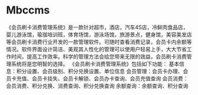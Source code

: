 # Mbccms
 《会员刷卡消费管理系统》是一款针对超市，酒店，汽车4S店，冷鲜肉食品店，婴儿游泳馆，瑜珈培训班，体育场馆，游泳场馆，旅游景点，健身馆，美容美发店等会员刷卡消费行业开发的一款管理软件。可随时查看消费记录，会员卡内余额等情况。软件界面设计简洁、美观其人性化的管理可以使用户轻易上手，大大节省工作时间，提高工作效率。科学的管理方法会给您带来无限的效益，会员刷卡消费管理系统将是您明智的选择。 《会员刷卡消费管理系统》包括如下功能： 基本信息：积分设置、会员级别、积分兑换设置、单位信息 会员管理：会员卡办理、会员卡充值、会员卡挂失、会员卡解锁、会员办卡查询、会员充值查询 会员消费：会员消费、积分兑换、消费查询、积分兑换查询 余额查询：余额查询、积分查询
